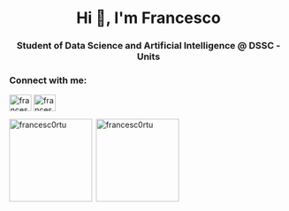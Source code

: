 <h1 align="center">Hi 👋, I'm Francesco</h1>
<h3 align="center">Student of Data Science and Artificial Intelligence @ DSSC - Units</h3>

<h3 align="left">Connect with me:</h3>
<p align="left">
<a href="https://linkedin.com/in/francesco-ortu-a37038202" target="blank"><img align="center" src="https://raw.githubusercontent.com/rahuldkjain/github-profile-readme-generator/master/src/images/icons/Social/linked-in-alt.svg" alt="francescortu" height="30" width="40" /></a>
<a href="https://instagram.com/francescortu" target="blank"><img align="center" src="https://raw.githubusercontent.com/rahuldkjain/github-profile-readme-generator/master/src/images/icons/Social/instagram.svg" alt="francescortu" height="30" width="40" /></a>
</p>

<p><img align="left" src="https://github-readme-stats.vercel.app/api/top-langs?username=francesc0rtu&show_icons=true&locale=en&layout=compact&theme=dark" alt="francesc0rtu"  height="150" /></p>

<p>&nbsp;<img align="center" src="https://github-readme-stats.vercel.app/api?username=francesc0rtu&show_icons=true&locale=en&theme=dark" alt="francesc0rtu" height="150" /></p>

<!---  <a href="http://www.github.com/Francesc0rtu"><img src="https://github-readme-streak-stats.herokuapp.com/?user=Francesc0rtu&stroke=ffffff&background=1c1917&ring=0891b2&fire=0891b2&currStreakNum=ffffff&currStreakLabel=0891b2&sideNums=ffffff&sideLabels=ffffff&dates=ffffff&hide_border=true" /></a> --->


<!---  ![](https://komarev.com/ghpvc/?username=Francesc0rtu) --->
